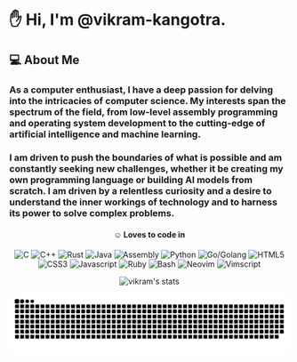 # :hand: Hi, I'm @vikram-kangotra.
## :computer: About Me
### As a computer enthusiast, I have a deep passion for delving into the intricacies of computer science. My interests span the spectrum of the field, from low-level assembly programming and operating system development to the cutting-edge of artificial intelligence and machine learning. 
### I am driven to push the boundaries of what is possible and am constantly seeking new challenges, whether it be creating my own programming language or building AI models from scratch. I am driven by a relentless curiosity and a desire to understand the inner workings of technology and to harness its power to solve complex problems.

<div align='center'>

#### :relaxed: Loves to code in

![C](https://img.shields.io/badge/c-%2300599C.svg?logo=c&logoColor=white&style=for-the-badge)
![C++](https://img.shields.io/badge/c++-%2300599C.svg?logo=c%2B%2B&logoColor=white&style=for-the-badge)
![Rust](https://img.shields.io/badge/Rust-000000?style=for-the-badge&logo=rust&logoColor=white)
![Java](https://img.shields.io/badge/java-%23ED8B00.svg?logo=java&logoColor=white&style=for-the-badge)
![Assembly](https://img.shields.io/badge/Assembly-%23000000?style=for-the-badge&logo=Assembly&logoColor=white)
![Python](https://img.shields.io/badge/Python-3776AB?style=for-the-badge&logo=python&logoColor=white)
![Go/Golang](https://img.shields.io/badge/go-%2300ADD8.svg?logo=go&logoColor=white&style=for-the-badge)
![HTML5](	https://img.shields.io/badge/HTML5-E34F26?style=for-the-badge&logo=html5&logoColor=white)
![CSS3](https://img.shields.io/badge/CSS3-1572B6?style=for-the-badge&logo=css3&logoColor=white)
![Javascript](https://img.shields.io/badge/JavaScript-F7DF1E?style=for-the-badge&logo=javascript&logoColor=black)
![Ruby](https://img.shields.io/badge/Ruby-CC342D?style=for-the-badge&logo=ruby&logoColor=white)
![Bash](https://img.shields.io/badge/Shell_Script-121011?style=for-the-badge&logo=gnu-bash&logoColor=white)
![Neovim](https://img.shields.io/badge/NeoVim-%2357A143.svg?&style=for-the-badge&logo=neovim&logoColor=white)
![Vimscript](https://img.shields.io/badge/Vimscript-%2357A143.svg?&style=for-the-badge&logo=vim&logoColor=white)

![vikram's stats](http://github-profile-summary-cards.vercel.app/api/cards/repos-per-language?username=vikram-kangotra&theme=dracula)

![snake svg](https://github.com/vikram-kangotra/vikram-kangotra/blob/output/github-contribution-grid-snake.svg)

</div>

